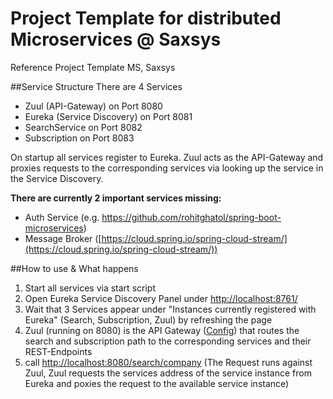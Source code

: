 # Project Template for distributed Microservices @ Saxsys
Reference Project Template MS, Saxsys


##Service Structure
There are 4 Services

* Zuul (API-Gateway) on Port 8080
* Eureka (Service Discovery) on Port 8081
* SearchService on Port 8082 
* Subscription on Port 8083

On startup all services register to Eureka. Zuul acts as the API-Gateway and proxies requests to the corresponding services via looking up the service in the Service Discovery.

**There are currently 2 important services missing:**

* Auth Service (e.g. https://github.com/rohitghatol/spring-boot-microservices)
* Message Broker ([https://cloud.spring.io/spring-cloud-stream/](https://cloud.spring.io/spring-cloud-stream/))

##How to use & What happens
1. Start all services via start script 
2. Open Eureka Service Discovery Panel under [http://localhost:8761/
](http://localhost:8761/)
3. Wait that 3 Services appear under "Instances currently registered with Eureka" (Search, Subscription, Zuul) by refreshing the page
4. Zuul (running on 8080) is the API Gateway ([Config](https://github.com/sialcasa/demo-boot/blob/master/proxy/src/main/resources/application.properties)) that routes the search and subscription path to the corresponding services and their REST-Endpoints
5. call [http://localhost:8080/search/company](http://localhost:8080/search/company) (The Request runs against Zuul, Zuul requests the services address of the service instance from Eureka and poxies the request to the available service instance)
